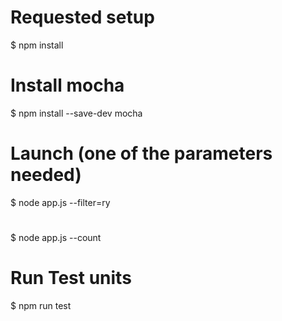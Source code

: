 # Requested setup
$ npm install

# Install mocha
$ npm install --save-dev mocha

# Launch (one of the parameters needed)
$ node app.js --filter=ry
#
$ node app.js --count

# Run Test units
$ npm run test
